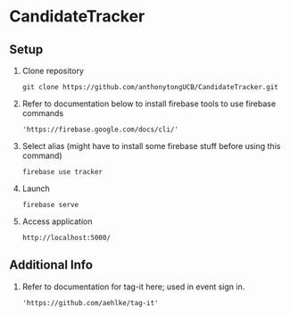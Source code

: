 # CandidateTracker

## Setup

1. Clone repository

    `git clone https://github.com/anthonytongUCB/CandidateTracker.git`

2. Refer to documentation below to install firebase tools to use firebase commands


       'https://firebase.google.com/docs/cli/'

3. Select alias (might have to install some firebase stuff before using this command)

    `firebase use tracker`

4. Launch
   
    `firebase serve`


5. Access application
   
    `http://localhost:5000/`

## Additional Info

1. Refer to documentation for tag-it here; used in event sign in.
	
       'https://github.com/aehlke/tag-it'
